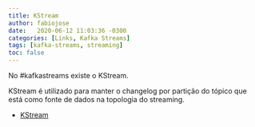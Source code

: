 ```yaml
---
title: KStream
author: fabiojose
date:   2020-06-12 11:03:36 -0300
categories: [Links, Kafka Streams]
tags: [kafka-streams, streaming]
toc: false
---
```


No #kafkastreams existe o KStream.

KStream é utilizado para manter o changelog por partição do tópico que está como fonte de dados na topologia do streaming.

- [KStream](https://kafka.apache.org/25/documentation/streams/developer-guide/dsl-api.html#streams_concepts_kstream)